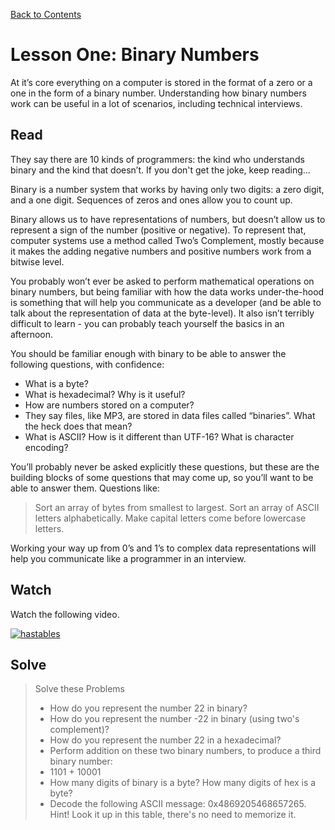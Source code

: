 [Back to Contents](https://github.com/coding-boot-camp/cs-technical-curriculum/tree/master/async-content)

# Lesson One: Binary Numbers

At it’s core everything on a computer is stored in the format of a zero or a one in the form of a binary number. Understanding how binary numbers work can be useful in a lot of scenarios, including technical interviews.

## Read

They say there are 10 kinds of programmers: the kind who understands binary and the kind that doesn’t. If you don't get the joke, keep reading...

Binary is a number system that works by having only two digits: a zero digit, and a one digit. Sequences of zeros and ones allow you to count up.

Binary allows us to have representations of numbers, but doesn’t allow us to represent a sign of the number (positive or negative). To represent that, computer systems use a method called Two’s Complement, mostly because it makes the adding negative numbers and positive numbers work from a bitwise level.

You probably won’t ever be asked to perform mathematical operations on binary numbers, but being familiar with how the data works under-the-hood is something that will help you communicate as a developer (and be able to talk about the representation of data at the byte-level). It also isn’t terribly difficult to learn - you can probably teach yourself the basics in an afternoon.

You should be familiar enough with binary to be able to answer the following questions, with confidence:

- What is a byte?
- What is hexadecimal? Why is it useful?
- How are numbers stored on a computer?
- They say files, like MP3, are stored in data files called “binaries”. What the heck does that mean?
- What is ASCII? How is it different than UTF-16? What is character encoding?

You’ll probably never be asked explicitly these questions, but these are the building blocks of some questions that may come up, so you’ll want to be able to answer them. Questions like:

> Sort an array of bytes from smallest to largest.
> Sort an array of ASCII letters alphabetically.
> Make capital letters come before lowercase letters.

Working your way up from 0’s and 1’s to complex data representations will help you communicate like a programmer in an interview.

## Watch

Watch the following video.

[![hastables](http://img.youtube.com/vi/ry1hpm1GXVI/0.jpg)](https://youtu.be/ry1hpm1GXVI  "hashtables")


## Solve

 
> Solve these Problems
> - How do you represent the number 22 in binary?
> - How do you represent the number -22 in binary (using two's complement)?
> - How do you represent the number 22 in a hexadecimal?
> - Perform addition on these two binary numbers, to produce a third binary number:
> - 1101 + 10001
> - How many digits of binary is a byte? How many digits of hex is a byte?
> - Decode the following ASCII message: 0x4869205468657265. Hint! Look it up in this table, there's no need to memorize it.
